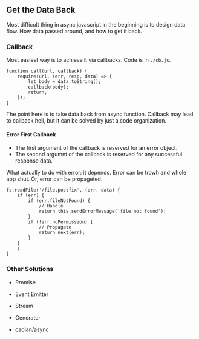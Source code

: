 ## Get the Data Back
Most difficult thing in async javascript in the beginning is to design data flow. How data passed around, and how to get it back.

### Callback
Most easiest way is to achieve it via callbacks. Code is in `./cb.js`.

```
function call(url, callback) {
    require(url, (err, resp, data) => {
        let body = data.toString();
        callback(body);
        return;
    });
}
```

The point here is to take data back from async function. Callback may lead to callback hell, but it can be solved by just a code organization.

#### Error First Callback

- The first argument of the callback is reserved for an error object.
- The second argumnt of the callback is reserved for any successful response data.

What actually to do with error: it depends. Error can be trowh and whole app shut. Or, error can be propageted.

```
fs.readFile('/file.postfix', (err, data) {
    if (err) {
        if (err.fileNotFound) {
            // Handle
            return this.sendErrorMessage('file not found');
        }
        if (!err.noPermission) {
            // Propagate
            return next(err);
        }
    }
    ;
}
```

### Other Solutions

- Promise
- Event Emitter
- Stream
- Generator

- caolan/async

